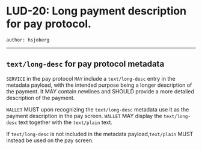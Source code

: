 LUD-20: Long payment description for pay protocol.
=====================================================

`author: hsjoberg`

---

## `text/long-desc` for pay protocol metadata

`SERVICE` in the pay protocol `MAY` include a `text/long-desc` entry in the metadata payload, with the intended purpose being a longer description of the payment. It MAY contain newlines and SHOULD provide a more detailed description of the payment.

`WALLET` MUST upon recognizing the `text/long-desc` metadata use it as the payment description in the pay screen.
`WALLET` MAY display the `text/long-desc` text together with the `text/plain` text.

If `text/long-desc` is not included in the metadata payload,`text/plain` MUST instead be used on the pay screen.

